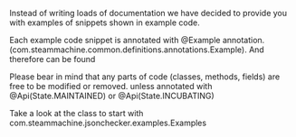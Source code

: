 
Instead of writing loads of documentation we have decided to provide you with examples of snippets shown in example code. 

Each example code snippet is annotated with @Example annotation. 
(com.steammachine.common.definitions.annotations.Example). And therefore can be found 

Please bear in mind that any parts of code (classes, methods, fields) are free to be modified or removed.
unless annotated with @Api(State.MAINTAINED) or @Api(State.INCUBATING)

Take a look at the class to start with
com.steammachine.jsonchecker.examples.Examples 
